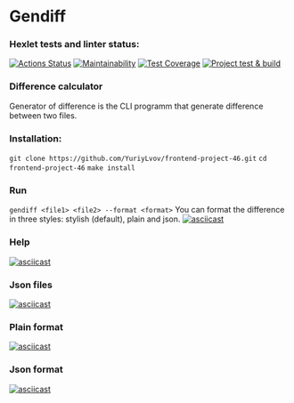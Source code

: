 # Gendiff

### Hexlet tests and linter status:
[![Actions Status](https://github.com/YuriyLvov/frontend-project-46/workflows/hexlet-check/badge.svg)](https://github.com/YuriyLvov/frontend-project-46/actions)
[![Maintainability](https://api.codeclimate.com/v1/badges/234cc23f9d26986e06c2/maintainability)](https://codeclimate.com/github/YuriyLvov/frontend-project-46/maintainability)
[![Test Coverage](https://api.codeclimate.com/v1/badges/234cc23f9d26986e06c2/test_coverage)](https://codeclimate.com/github/YuriyLvov/frontend-project-46/test_coverage)
[![Project test & build](https://github.com/YuriyLvov/frontend-project-46/actions/workflows/node.yml/badge.svg)](https://github.com/YuriyLvov/frontend-project-46/actions/workflows/node.yml)

### Difference calculator
Generator of difference is the CLI programm that generate difference between two files.

### Installation:
```git clone https://github.com/YuriyLvov/frontend-project-46.git```
```cd frontend-project-46```
```make install```

### Run
```gendiff <file1> <file2> --format <format>```
You can format the difference in three styles: stylish (default), plain and json.
[![asciicast](https://asciinema.org/a/ryDkO5Q2xJfxMGjhBPVNETKlp.svg)](https://asciinema.org/a/ryDkO5Q2xJfxMGjhBPVNETKlp)

### Help
[![asciicast](https://asciinema.org/a/aHTJSJ3aGoScsHl7bPaUskQ9y.svg)](https://asciinema.org/a/aHTJSJ3aGoScsHl7bPaUskQ9y)

### Json files
[![asciicast](https://asciinema.org/a/LAyqYgNXaTbtR49R4Vrns5ixo.svg)](https://asciinema.org/a/LAyqYgNXaTbtR49R4Vrns5ixo)

### Plain format
[![asciicast](https://asciinema.org/a/SDB8hVDssSRb2iH2B90iDB4fV.svg)](https://asciinema.org/a/SDB8hVDssSRb2iH2B90iDB4fV)

### Json format
[![asciicast](https://asciinema.org/a/Edfgn4OVEY4jWELRkKlKisWl6.svg)](https://asciinema.org/a/Edfgn4OVEY4jWELRkKlKisWl6)
